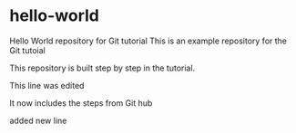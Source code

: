 # hello-world
Hello World repository for Git tutorial
This is an example repository for the Git tutoial 

This repository is built step by step in the tutorial.

This line was edited

It now includes the steps from Git hub

added new line